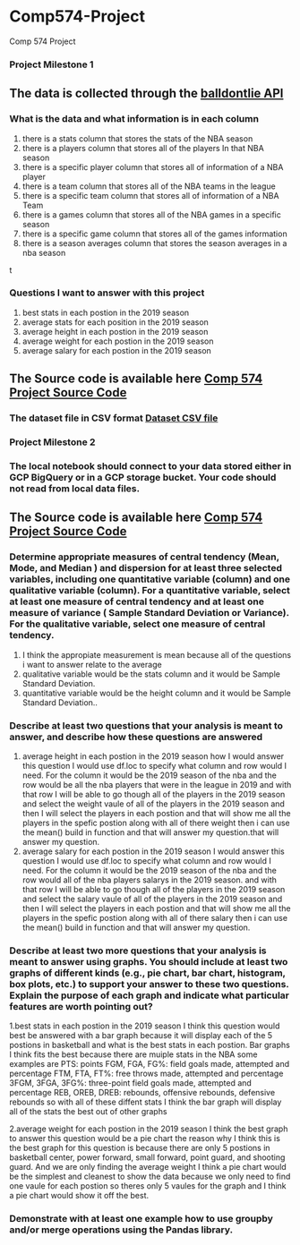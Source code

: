 # Comp574-Project
Comp 574 Project

### Project Milestone 1



## The data is collected through the [balldontlie API](https://www.balldontlie.io/#introduction)


### What is the data and what information is in each column

1. there is a stats column that stores the stats of the NBA season
2. there is a players column that stores all of the players In that NBA season
3. there is a specific player column that stores all of information of a NBA player
4. there is a team column that stores all of the NBA teams in the league
5. there is a specific team column that stores all of information of a NBA Team
6. there is a games column that stores all of the NBA games in a specific season
7. there is a specific game column that stores all of the games information
8. there is a season averages column that stores the season averages in a nba season

t

### Questions I want to answer with this project

1. best stats in each postion in the 2019 season
2. average stats for each position in the 2019 season
3. average height in each postion in the 2019 season
4. average weight for each postion in the 2019 season
5. average salary for each postion in the 2019 season

## The Source code is available here [Comp 574 Project Source Code](https://github.com/djm11210/Comp574-Project/blob/main/Comp574Project.ipynb)

### The dataset file in CSV format [Dataset CSV file ](https://github.com/djm11210/Comp574-Project/blob/main/data.csv)



### Project Milestone 2

### The local notebook should connect to your data stored either in GCP BigQuery or in a GCP storage bucket. Your code should not read from local data files.
## The Source code is available here [Comp 574 Project Source Code](https://github.com/djm11210/Comp574-Project/blob/main/Comp574Project.ipynb)

### Determine appropriate measures of central tendency (Mean, Mode, and Median ) and dispersion for at least three selected variables, including one quantitative variable (column) and one qualitative variable (column). For a quantitative variable, select at least one measure of central tendency and at least one measure of variance ( Sample Standard Deviation or Variance). For the qualitative variable, select one measure of central tendency.
1. I think the appropiate measurement is mean because all of the questions i want to answer relate to the average
2. qualitative variable  would be the stats column and it would be Sample Standard Deviation.
3. quantitative variable would be the height column and it would be Sample Standard Deviation..


### Describe at least two questions that your analysis is meant to answer, and describe how these questions are answered
1. average height in each postion in the 2019 season how I would answer this question I would use df.loc to specify what column and row would I need. For the column it would be the 2019 season of the nba  and the row would be all the nba players that were in the league in 2019 and with that row I will be able to go though all of the players in the 2019 season and select the weight vaule of all of the players in the 2019 season and then I will select the players in each postion and that will show me all the players in the spefic postion along with all of there weight then i can use the mean() build in function and that will answer my question.that will answer my question.
2. average salary for each postion in the 2019 season I would answer this question I would use df.loc to specify what column and row would I need. For the column it would be the 2019 season of the nba  and the row would all of the nba players salarys in the 2019 season. and with that row I will be able to go though all of the players in the 2019 season and select the salary vaule of all of the players in the 2019 season and then I will select the players in each postion and that will show me all the players in the spefic postion along with all of there salary then i can use the mean() build in function and that will answer my question.

### Describe at least two more questions that your analysis is meant to answer using graphs. You should include at least two graphs of different kinds (e.g., pie chart, bar chart, histogram, box plots, etc.) to support your answer to these two questions. Explain the purpose of each graph and indicate what particular features are worth pointing out?

1.best stats in each postion in the 2019 season I think this question would best be answered with a bar graph because it will display each of the 5 postions in basketball and what is the best stats in each postion. Bar graphs I think fits the best because there are muiple stats in the NBA some examples are 
PTS: points
FGM, FGA, FG%: field goals made, attempted and percentage
FTM, FTA, FT%: free throws made, attempted and percentage
3FGM, 3FGA, 3FG%: three-point field goals made, attempted and percentage
REB, OREB, DREB: rebounds, offensive rebounds, defensive rebounds
so with all of these diffent stats I think the bar graph will display all of the stats the best out of other graphs

2.average weight for each postion in the 2019 season  I think the best graph to answer this question would be a pie chart the reason why I think this is the best graph for this question is because there are only 5 postions in basketball center, power forward, small forward, point guard, and shooting guard. And we are only finding the average weight I think a pie chart would be the simplest and cleanest to show the data because we only need to find one vaule for each postion so theres only 5 vaules for the graph and I think a pie chart would show it off the best.

### Demonstrate with at least one example how to use groupby and/or merge operations using the Pandas library.
